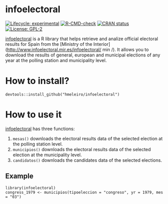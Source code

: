 # infoelectoral

<!-- badges: start -->
[![Lifecycle: experimental](https://img.shields.io/badge/lifecycle-experimental-orange.svg)](https://lifecycle.r-lib.org/articles/stages.html#experimental)
[![R-CMD-check](https://github.com/hmeleiro/infoelectoral/workflows/R-CMD-check/badge.svg)](https://github.com/hmeleiro/infoelectoral/actions)
[![CRAN status](https://www.r-pkg.org/badges/version/infoelectoral)](https://CRAN.R-project.org/package=infoelectoral)
[![License: GPL-2](https://img.shields.io/badge/license-GPL--2-blue.svg)](https://cran.r-project.org/web/licenses/GPL-2)
<!-- badges: end -->

[infoelectoral](https://hmeleiro.github.io/infoelectoral/) is a R library that helps retrieve and analize official electoral results for Spain from the [Ministry of the Interior](http://www.infoelectoral.mir.es/infoelectoral/ min /). It allows you to download the results of general, european and municipal elections of any year at the polling station and municipality level. 


# How to install?

```
devtools::install_github("hmeleiro/infoelectoral")
```

# How to use it
[infoelectoral](https://hmeleiro.github.io/infoelectoral/) has three functions:

1. `mesas()` downloads the electoral results data of the selected election at the polling station level.
2. `municipios()` downloads the electoral results data of the selected election at the municipality level.
3. `candidatos()` downloads the candidates data of the selected elections. 

## Example

```
library(infoelectoral)
congress_1979 <- municipios(tipoeleccion = "congreso", yr = 1979, mes = "03")

```

